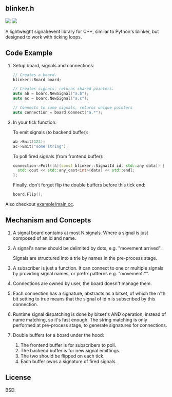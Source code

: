 blinker.h
---------

![](https://github.com/hit9/blinker.h/actions/workflows/tests.yml/badge.svg)
![](https://img.shields.io/badge/license-BSD3-brightgreen)

A lightweight signal/event library for C++, similar to Python's blinker, but designed to work with ticking loops.

## Code Example

1. Setup board, signals and connections:

   ```cpp
   // Creates a board.
   blinker::Board board;

   // Creates signals, returns shared pointers.
   auto ab = board.NewSignal("a.b");
   auto ac = board.NewSignal("a.c");

   // Connects to some signals, returns unique pointers
   auto connection = board.Connect("a.*");
   ```

2. In your tick function:

   To emit signals (to backend buffer):

   ```cpp
   ab->Emit(123);
   ac->Emit("some string");
   ```

   To poll fired signals (from frontend buffer):

   ```cpp
   connection->Poll([&](const blinker::SignalId id, std::any data)) {
     std::cout << std::any_cast<int>(data) << std::endl;
   };
   ```

   Finally, don't forget flip the double buffers before this tick end:

   ```cpp
   board.Flip();
   ```

Also checkout [example/main.cc](example/main.cc).

## Mechanism and Concepts

1. A signal board contains at most N signals.
   Where a signal is just composed of an id and name.

2. A signal's name should be delimited by dots, e.g. "movement.arrived".

   Signals are structured into a trie by names in the pre-process stage.

3. A subscriber is just a function.
   It can connect to one or multiple signals by providing signal names,
   or prefix patterns e.g. "movement.*".

4. Connections are owned by user, the board doesn't manage them.

5. Each connection has a signature, abstracts as a bitset, of which the n'th bit
   setting to true means that the signal of id n is subscribed by this connection.

6. Runtime signal dispatching is done by bitset's AND operation, instead of name matching,
   so it's fast enough. The string matching is only performed at pre-process stage, to generate signatures for connections.

7. Double buffers for a board under the hood:
   1. The frontend buffer is for subscribers to poll.
   2. The backend buffer is for new signal emittings.
   3. The two should be flipped on each tick.
   4. Each buffer owns a signature of fired signals.


License
-------

BSD.

